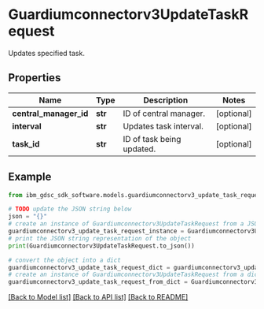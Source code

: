 # Guardiumconnectorv3UpdateTaskRequest

Updates specified task.

## Properties

Name | Type | Description | Notes
------------ | ------------- | ------------- | -------------
**central_manager_id** | **str** | ID of central manager. | [optional] 
**interval** | **str** | Updates task interval. | [optional] 
**task_id** | **str** | ID of task being updated. | [optional] 

## Example

```python
from ibm_gdsc_sdk_software.models.guardiumconnectorv3_update_task_request import Guardiumconnectorv3UpdateTaskRequest

# TODO update the JSON string below
json = "{}"
# create an instance of Guardiumconnectorv3UpdateTaskRequest from a JSON string
guardiumconnectorv3_update_task_request_instance = Guardiumconnectorv3UpdateTaskRequest.from_json(json)
# print the JSON string representation of the object
print(Guardiumconnectorv3UpdateTaskRequest.to_json())

# convert the object into a dict
guardiumconnectorv3_update_task_request_dict = guardiumconnectorv3_update_task_request_instance.to_dict()
# create an instance of Guardiumconnectorv3UpdateTaskRequest from a dict
guardiumconnectorv3_update_task_request_from_dict = Guardiumconnectorv3UpdateTaskRequest.from_dict(guardiumconnectorv3_update_task_request_dict)
```
[[Back to Model list]](../README.md#documentation-for-models) [[Back to API list]](../README.md#documentation-for-api-endpoints) [[Back to README]](../README.md)


